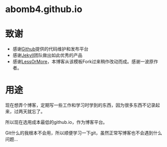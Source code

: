 # abomb4.github.io


致谢
====================================
+ 感谢[Github](https://github.com/)提供的代码维护和发布平台
+ 感谢[Jekyll](https://jekyllrb.com/)团队做出如此优秀的产品
+ 感谢[LessOrMore](https://github.com/luoyan35714/LessOrMore.git)，本博客从该模板Fork过来稍作改动而成。感谢一波原作者。


用途
====================================
现在想弄个博客，定期写一些工作和学习时学到的东西，因为很多东西不记录起来，过两天就忘了。

所以现在选用成本最低的github.io，作为博客平台。

Git什么的我根本不会用，所以顺便学习一下git，虽然正常写博客也不会遇到什么问题…

